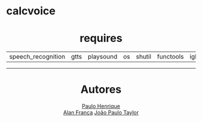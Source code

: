 # calcvoice

<center>
<h1>requires</h1>
<table>
  <td>speech_recognition</td>
  <td>gtts</td>
  <td>playsound</td>
  <td>os</td>
  <td>shutil</td>
  <td>functools</td>
  <td>iglob</td>
  <td>List</td>
  </table>
  <hr>
  <h1>Autores</h1>
  <a href="https://www.github.com/paulohenriquesn">Paulo Henrique</a><br>
  <a href="https://github.com/alanfranca2">Alan França</a>
  <a href="https://github.com/JPTIZ">João Paulo Taylor</a>
  </center>

